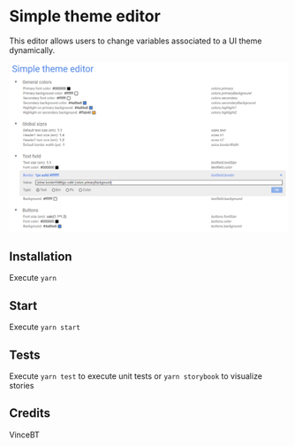 # Simple theme editor

This editor allows users to change variables associated to a UI theme dynamically.

![Preview](https://github.com/VinceBT/simple-theme-editor/raw/main/demo.png)

## Installation

Execute `yarn`

## Start

Execute `yarn start`

## Tests

Execute `yarn test` to execute unit tests or `yarn storybook` to visualize stories

## Credits

VinceBT
